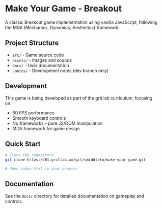 # Make Your Game - Breakout

A classic Breakout game implementation using vanilla JavaScript, following the MDA (Mechanics, Dynamics, Aesthetics) framework.

## Project Structure

- `src/` - Game source code
- `assets/` - Images and sounds
- `docs/` - User documentation
- `.notes/` - Development notes (dev branch only)

## Development

This game is being developed as part of the grit:lab curriculum, focusing on:
- 60 FPS performance
- Smooth keyboard controls
- No frameworks - pure JS/DOM manipulation
- MDA framework for game design

## Quick Start

```bash
# Clone the repository
git clone https://01.gritlab.ax/git/smiddleto/make-your-game.git

# Open index.html in your browser
```

## Documentation

See the `docs/` directory for detailed documentation on gameplay and controls.